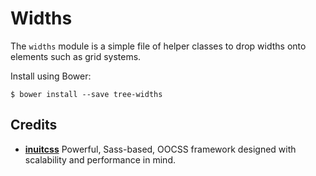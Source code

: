 # Widths

The `widths` module is a simple file of helper classes to drop widths onto
elements such as grid systems.

Install using Bower:

    $ bower install --save tree-widths

## Credits

* **[inuitcss](https://github.com/inuitcss)** Powerful, Sass-based, OOCSS
framework designed with scalability and performance in mind.

